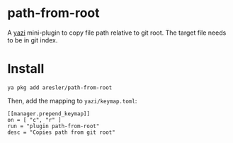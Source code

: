 # path-from-root

A [yazi](https://github.com/sxyazi/yazi) mini-plugin to copy file path relative to git root.
The target file needs to be in git index.

# Install

```
ya pkg add aresler/path-from-root
```

Then, add the mapping to `yazi/keymap.toml`:

```
[[manager.prepend_keymap]]
on = [ "c", "r" ]
run = "plugin path-from-root"
desc = "Copies path from git root"
```
